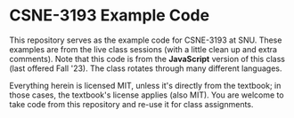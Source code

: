 # CSNE-3193 Example Code

This repository serves as the example code for CSNE-3193 at SNU. These examples
are from the live class sessions (with a little clean up and extra comments).
Note that this code is from the **JavaScript** version of this class (last
offered Fall '23). The class rotates through many different languages.

Everything herein is licensed MIT, unless it's directly from the textbook; in
those cases, the textbook's license applies (also MIT). You are welcome to take
code from this repository and re-use it for class assignments.
